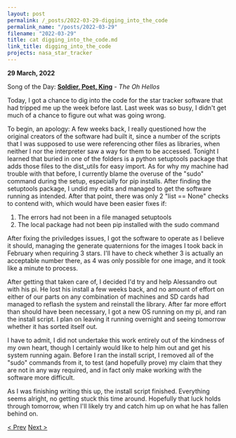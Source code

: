 ```yaml
---
layout: post
permalink: /_posts/2022-03-29-digging_into_the_code
permalink_name: "/posts/2022-03-29"
filename: "2022-03-29"
title: cat digging_into_the_code.md
link_title: digging_into_the_code
projects: nasa_star_tracker
---
```

**29 March, 2022**

Song of the Day: [**Soldier, Poet, King**](https://youtu.be/sOv0hENoQnE) - *The Oh Hellos*

Today, I got a chance to dig into the code for the star tracker software that had tripped me up the week before last. Last week was so busy, I didn't get much of a chance to figure out what was going wrong.

To begin, an apology: A few weeks back, I really questioned how the original creators of the software had built it, since a number of the scripts that I was supposed to use were referencing other files as libraries, when neither I nor the interpreter saw a way for them to be accessed. Tonight I learned that buried in one of the folders is a python setuptools package that adds those files to the dist_utils for easy import. As for why my machine had trouble with that before, I currently blame the overuse of the "sudo" command during the setup, especially for pip installs. After finding the setuptools package, I undid my edits and managed to get the software running as intended. After that point, there was only 2 "list == None" checks to contend with, which would have been easier fixes if:

1. The errors had not been in a file managed setuptools
2. The local package had not been pip installed with the sudo command

After fixing the priviledges issues, I got the software to operate as I believe it should, managing the generate quaternions for the images I took back in February when requiring 3 stars. I'll have to check whether 3 is actually an acceptable number there, as 4 was only possible for one image, and it took like a minute to process.

After getting that taken care of, I decided I'd try and help Alessandro out with his pi. He lost his install a few weeks back, and no amount of effort on either of our parts on any combination of machines and SD cards had managed to reflash the system and reinstall the library. After far more effort than should have been necessary, I got a new OS running on my pi, and ran the install script. I plan on leaving it running overnight and seeing tomorrow whether it has sorted itself out.

I have to admit, I did not undertake this work entirely out of the kindness of my own heart, though I certainly would like to help him out and get his system running again. Before I ran the install script, I removed all of the "sudo" commands from it, to test (and hopefully prove) my claim that they are not in any way required, and in fact only make working with the software more difficult.

As I was finishing writing this up, the install script finished. Everything seems alright, no getting stuck this time around. Hopefully that luck holds through tomorrow, when I'll likely try and catch him up on what he has fallen behind on.

[< Prev](/_posts/2022-03-28-soundtracks_and_circuits)    [Next >](/all_caught_up)
